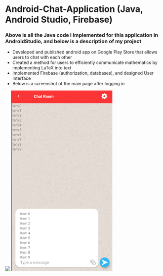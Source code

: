 # Android-Chat-Application (Java, Android Studio, Firebase)
### Above is all the Java code I implemented for this application in AndroidStudio, and below is a description of my project
-	Developed and published android app on Google Play Store that allows users to chat with each other 
-	Created a method for users to efficiently communicate mathematics by implementing LaTeX into text
-	Implemented Firebase (authorization, databases), and designed User Interface 
- Below is a screenshot of the main page after logging in

<img src="images/Mathek"/>
<img src="images/Screenshot(54).png"/>
